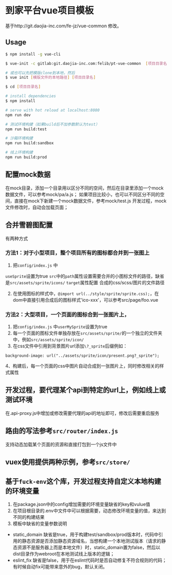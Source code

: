 # 到家平台vue项目模板
基于http://git.daojia-inc.com/fe-jz/vue-common 修改。


## Usage


```` bash
$ npm install -g vue-cli

$ vue-init -c gitlab:git.daojia-inc.com:felib/pt-vue-common  [项目目录名]

# 或也可以先把模版clone到本地，然后
$ vue init [模版文件的本地路径] [项目目录名]

$ cd [项目目录名]

# install dependencies
$ npm install

# serve with hot reload at localhost:8080
npm run dev

# 测试环境构建（如果build后不加参数默认为test）
npm run build:test

# 沙箱环境构建
npm run build:sandbox

# 线上环境构建
npm run build:prod

````

## 配置mock数据
在mock目录，添加一个目录用以区分不同的空间，然后在目录里添加一个mock数据文件，可以参考mock/pa/a.js；
如果项目比较小，也可以不同区分不同的空间，直接在mock下新建一个mock数据文件，参考mock/test.js
开发过程，mock文件修改时，自动会加载页面；

## 合并雪碧图配置
有两种方式
### 方法1：对于小型项目，整个项目所有的图标都合并到一张图上
1. 把`config/index.js` 中

`useSprite`设置为true
`src`中的`path`属性设置需要合并的小图标文件的路径，缺省是`src/assets/sprite/icons/`
`target`属性配置 合成的css/scss/图片的文件路径

2. 在使用图标的样式中，`@import url(../style/sprite/sprite.css);`，在dom中直接引用合成后的图标样式'ico-xxx'，可以参考src/page/foo.vue

### 方法2：大型项目，一个页面的图标合到一张图片上，
1. 把`config/index.js` 中`userMySprite`设置为true
2. 每一个页面的图标文件单独存放在`src/assets/sprite/`的一个独立的文件夹中，例如`src/assets/sprite/icon/`
3. 在css文件中引用到背景图片url添加`\?_sprite`后缀例如：

````
background-image: url("../assets/sprite/icon/present.png?_sprite");
````

4、构建后，每一个页面的css中图片自动合成到一张图片上，同时修改相关的样式属性


## 开发过程，要代理某个api到特定的url上，例如线上或测试环境
在.api-proxy.js中增加或修改需要代理的api的地址即可，修改后需要重启服务

## 路由的写法参考`src/router/index.js`
支持动态加载某个页面的资源和直接打包到一个js文件中

## vuex使用提供两种示例，参考`src/store/`

## 基于`fuck-env`这个库，开发过程支持自定义本地构建的环境变量
1. 在package.json中的config增加需要的环境变量缺省的key和vulue值
2. 在项目根目录的.env中文件中可以根据需要，动态修改环境变量的值，来达到不同的构建结果
3. 模板中缺省的变量参数说明
- static_domain 缺省是true，用于构建test/sandbox/prod版本时，代码中引用的静态资源是否添加静态资源域名，当想构建一个本地测试版本（请求的静态资源不是服务器上而是本地文件）时，static_domain置为false，然后以dist目录作为webroot在本地测试线上版本的逻辑；
- eslint_fix 缺省是false，用于在eslint代码时是否自动修复不符合规则的代码；有时候自动fix可能带来意外的bug，默认关闭。
